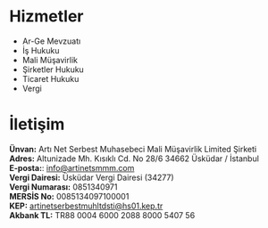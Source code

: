 # Hizmetler

* Ar-Ge Mevzuatı
* İş Hukuku
* Mali Müşavirlik
* Şirketler Hukuku
* Ticaret Hukuku
* Vergi
  
# İletişim

**Ünvan:** Artı Net Serbest Muhasebeci Mali Müşavirlik Limited Şirketi<br />
**Adres:** Altunizade Mh. Kısıklı Cd. No 28/6 34662 Üsküdar / İstanbul<br />
**E-posta:**: <a href="mailto:info@artinetsmmm.com">info@artinetsmmm.com</a><br />
**Vergi Dairesi:** Üsküdar Vergi Dairesi (34277)<br />
**Vergi Numarası:** 0851340971<br />
**MERSİS No:** 0085134097100001<br />
**KEP:** <a href="mailto:artinetserbestmuhltdsti@hs01.kep.tr">artinetserbestmuhltdsti@hs01.kep.tr</a><br />
**Akbank TL:** TR88 0004 6000 2088 8000 5407 56<br />
